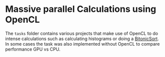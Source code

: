 # Massive parallel Calculations using OpenCL

The `tasks` folder contains various projects that make use of OpenCL to do intense calculations such as calculating histograms or doing a [BitonicSort](https://en.wikipedia.org/wiki/Bitonic_sorter).
In some cases the task was also implemented without OpenCL to compare performance GPU vs CPU.
